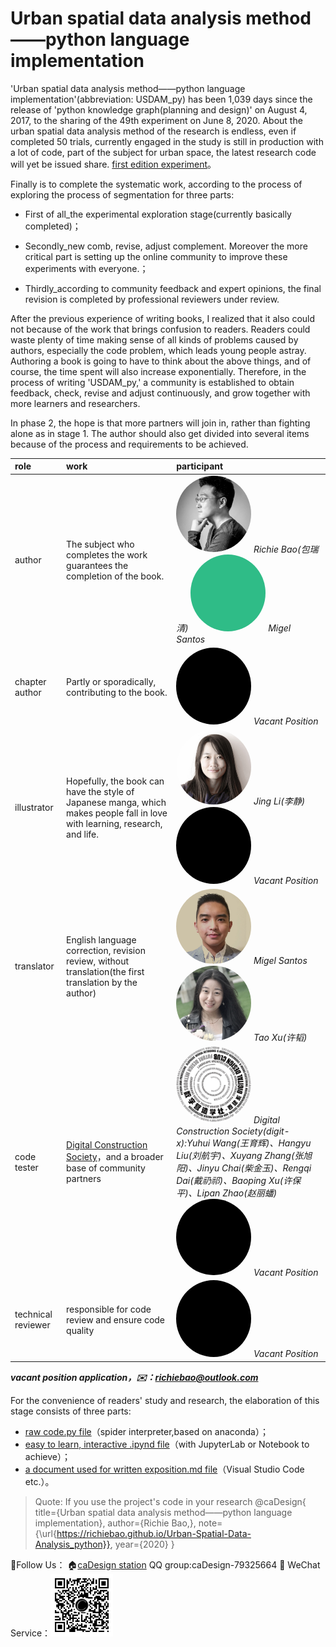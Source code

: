 # Urban spatial data analysis method——python language implementation
'Urban spatial data analysis method——python language implementation'(abbreviation: USDAM_py) has been 1,039 days since the release of 'python knowledge graph(planning and design)' on August 4, 2017, to the sharing of the 49th experiment on June 8, 2020. About the urban spatial data analysis method of the research is endless, even if completed 50 trials, currently engaged in the study is still in production with a lot of code, part of the subject for urban space,  the latest research code will yet be issued share.  [first edition experiment](https://github.com/richieBao/python-urbanPlanning)。

 Finally is to complete the systematic work, according to the process of exploring the process of segmentation for three parts:

* First of all_the experimental exploration stage(currently basically completed)；

* Secondly_new comb, revise, adjust complement. Moreover the more critical part is setting up the online community to improve these experiments with everyone.；

* Thirdly_according to community feedback and expert opinions, the final revision is completed by professional reviewers under review.

After the previous experience of writing books, I realized that it also could not because of the work that brings confusion to readers. Readers could waste plenty of time making sense of all kinds of problems caused by authors, especially the code problem, which leads young people astray.   Authoring a book is going to have to think about the above things, and of course,  the time spent will also increase exponentially.  Therefore, in the process of writing 'USDAM_py,' a community is established to obtain feedback, check, revise and adjust continuously, and grow together with more learners and researchers.


In phase 2, the hope is that more partners will join in, rather than fighting alone as in stage 1. The author should also get divided into several items because of the process and requirements to be achieved.

|role      |      work     |  participant |
|:----------|:-------------|:------|
| author |  The subject who completes the work guarantees the completion of the book. |<a href="url"><img src="./imgs/richie.jpg" height="auto" width="120" style="border-radius:50%" title="caDesign"></a> <em>Richie Bao(包瑞清)</em> <a href="url"><img src="./imgs/occupied.jpg" height="auto" width="120" style="border-radius:50%" title="Migel Santos"></a> <em>Migel Santos</em>|
| chapter author | Partly or sporadically, contributing to the book.  |<a href="url"><img src="./imgs/none.jpg" height="auto" width="120" style="border-radius:50%" title="Vacant Position"></a> <em>Vacant Position</em> |
| illustrator | Hopefully, the book can have the style of Japanese manga, which makes people fall in love with learning, research, and life. |<a href="url"><img src="./imgs/lj.jpg" height="auto" width="120" style="border-radius:50%" title="caDesign"></a> <em>Jing Li(李静)</em> <a href="url"><img src="./imgs/none.jpg" height="auto" width="120" style="border-radius:50%" title="Vacant Position"></a> <em>Vacant Position</em>|
| translator | English language correction, revision review, without translation(the first translation by the author) | <a href="url"><img src="./imgs/Migel.jpg" height="auto" width="120" style="border-radius:50%" title="Migel Santos"></a> <em>Migel Santos</em><a href="url"><img src="./imgs/xutao.jpg" height="auto" width="120" style="border-radius:50%" title="许韬"></a> <em>Tao Xu(许韬)</em> |
| code tester | [Digital Construction Society](https://digit-x.github.io/digit_x/#/)，and a broader base of community partners |<a href="https://digit-x.github.io/digit_x/#/"><img src="./imgs/avatar.png" height="auto" width="120" style="border-radius:50%" title="digti-x"></a> <em>Digital Construction Society(digit-x):Yuhui Wang(王育辉)、Hangyu Liu(刘航宇)、Xuyang Zhang(张旭阳)、Jinyu Chai(柴金玉)、Rengqi Dai(戴礽祁)、Baoping Xu(许保平)、Lipan Zhao(赵丽蟠)</em> <a href="url"><img src="./imgs/none.jpg" height="auto" width="120" style="border-radius:50%" title="Vacant Position"></a> <em>Vacant Position</em>|
|technical reviewer |responsible for code review and ensure code quality |<a href="url"><img src="./imgs/none.jpg" height="auto" width="120" style="border-radius:50%" title="Vacant Position"></a> <em>Vacant Position</em> |

***vacant position application，✉️：<em>richiebao@outlook.com</em>***

For the convenience of readers' study and research, the elaboration of this stage consists of three parts:
* [raw code.py file](https://github.com/richieBao/Urban-Spatial-Data-Analysis_python/tree/master/code)（spider interpreter,based on anaconda）；
* [easy to learn, interactive .ipynd file](https://github.com/richieBao/Urban-Spatial-Data-Analysis_python/tree/master/notebook)（with JupyterLab or Notebook to achieve）；
* [a document used for written exposition.md file](https://github.com/richieBao/Urban-Spatial-Data-Analysis_python/tree/master/docs/markdown)（Visual Studio Code etc.）。

> Quote: If you use the project's code in your research
@caDesign{
    title={Urban spatial data analysis method——python language implementation},
    author={Richie Bao,},
    note={\url{https://richiebao.github.io/Urban-Spatial-Data-Analysis_python}},
    year={2020}
}

👀Follow Us：
🏠[caDesign station](http://cadesign.cn/) QQ group:caDesign-79325664      💬 WeChat Service：<a href="url"><img src="./imgs/caDesign.jpg" height="auto" width="100" title="Vacant Position">    






